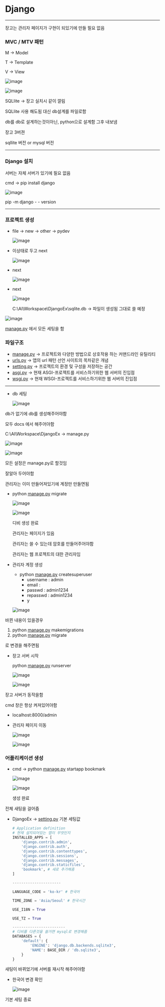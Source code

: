 # Django

---

장고는 관리자 페이지가 구현이 되있기에 만들 필요 없음

### MVC / MTV 패턴

M → Model

T → Template

V → View

![image](https://user-images.githubusercontent.com/87698248/186065457-75314fe0-fa7c-4a25-9d32-4a9e8b83a112.png)

![image](https://user-images.githubusercontent.com/87698248/186065484-91311adb-a644-4fe8-8b8b-bcba27bf3add.png)

SQLlite → 장고 실치시 같이 깔림

SQLlite 사용 해도됨 대신 db설계를 파일로함

db를 db로 설계하는것이아닌, python으로 설계함 그후 내보냄

장고 3버젼

sqllite 버전 or mysql 버전

---

### Django 설치

서버는 자체 서버가 있기에 필요 없음

cmd → pip install django

![image](https://user-images.githubusercontent.com/87698248/186065501-961ab243-a420-4e1d-88b3-6879187efb56.png)

pip -m django - - version

---

### 프로젝트 생성

- file → new → other → pydev
    
    ![image](https://user-images.githubusercontent.com/87698248/186065525-da32dcf5-0a83-401b-82d9-83cdda6db433.png)
    

- 이상태로 두고 next
    
    ![image](https://user-images.githubusercontent.com/87698248/186065542-d88b73a2-3d1c-49ce-aae8-dc3e5a088deb.png)
    

- next
    
    ![image](https://user-images.githubusercontent.com/87698248/186065563-205e3fec-78df-4d7e-8452-38ecf7bf2f04.png)
    

- next
    
    ![image](https://user-images.githubusercontent.com/87698248/186065581-c14856a5-ab2a-43fc-9639-dabecdd26d0c.png)
    
    C:\AI\Workspace\DjangoEx\sqlite.db → 파일이 생성됨 그대로 쓸 예정
    

![image](https://user-images.githubusercontent.com/87698248/186065604-ba166fac-850c-470b-801c-7931bb6bb0ff.png)

[manage.py](http://manage.py) 에서 모든 세팅을 함

### 파일구조

- [manage.py](http://manage.py) → 프로젝트와 다양한 방법으로 상호작용 하는 커맨드라인 유틸리티
- [urls.py](http://urls.py) → 앱의 url 패턴 선언 사이트의 목차같은 개념
- [setting.py](http://setting.py) → 프로젝트의 환경 및 구성을 저장하는 공간
- [asgi.py](http://asgi.py) → 현재 ASGI-프로젝트를 서비스하기위한 웹 서버의 진입점
- [wsgi.py](http://wsgi.py) → 현재 WSGI-프로젝트를 서비스하기위한 웹 서버의 진입점

---

- db 세팅
    
    ![image](https://user-images.githubusercontent.com/87698248/186065630-c9f598a6-f538-4cc2-915c-ab2b78cb9e15.png)
    

db가 없기에 db를 생성해주어야함

모두 docs 에서 해주어야함

C:\AI\Workspace\DjangoEx → manage.py

![image](https://user-images.githubusercontent.com/87698248/186065647-eaa344dd-332e-4c15-bc44-1adb2355269a.png)

![image](https://user-images.githubusercontent.com/87698248/186065657-d061c79a-0a87-4438-b9df-b33a14e3cc56.png)

모든 설정은 manage.py로 할것임

잘알아 두어야함

관리자는 이미 만들어져있기에 계정만 만들면됨


- python [manage.py](http://manage.py) migrate
    
    ![image](https://user-images.githubusercontent.com/87698248/186073891-46f1f31a-343a-4d16-a50c-fbcf07095f40.png)
    
    ![image](https://user-images.githubusercontent.com/87698248/186073903-0d64fdcc-a076-4d8b-b970-bd388ac1b184.png)
    
    디비 생성 완료
    
    관리자는 페이지가 있음
    
    관리자는 쓸 수 있는데 암호를 만들어주어야함
    
    관리자는 웹 프로젝트의 대한 관리자임
    

- 관리자 계정 생성
    - python [manage.py](http://manage.py) createsuperuser
        - username : admin
        - email :
        - passwd : admin1234
        - repasswd : admin1234
        - y
    
    ![image](https://user-images.githubusercontent.com/87698248/186073925-50928eeb-d626-42a7-8e8a-25023507a05d.png)
    

바뀐 내용이 있을경우

1. python [manage.py](http://manage.py/) makemigrations
2. python [manage.py](http://manage.py/) migrate

로 변경을 해주면됨

- 장고 서버 시작
    
    python [manage.py](http://manage.py) runserver
    
    ![image](https://user-images.githubusercontent.com/87698248/186073940-f5a220ad-0ba7-49af-894a-6c5f058bbd11.png)
    
    ![image](https://user-images.githubusercontent.com/87698248/186073959-4327fc49-0f0b-467d-ae1f-aff0661b44fb.png)
    

장고 서버가 동작을함

cmd 창은 항상 켜져있어야함

- localhost:8000/admin
- 관리자 페이지 이동
    
    ![image](https://user-images.githubusercontent.com/87698248/186073985-a649d2f2-d8f6-4bf8-842f-a0b44bc12ff1.png)
    
    ![image](https://user-images.githubusercontent.com/87698248/186074007-c82792ec-a61d-4f68-a688-ea8a13e7ec1c.png)
    
### 어플리케이션 생성

- cmd → python [manage.py](http://manage.py/) startapp bookmark
    
    ![image](https://user-images.githubusercontent.com/87698248/186075429-65a1cfe0-6473-4bf2-a187-6554d90abc44.png)
    
    ![image](https://user-images.githubusercontent.com/87698248/186075443-41d0134b-0c6c-4307-8766-07c848a35386.png)
    
    생성 완료
    
전체 새팅을 걸어줌

- DjangoEx → [setting.py](http://setting.py) 기본 세팅값
    
    ```python
    # Application definition
    # 현재 설치되어있는 앱이 무엇인지
    INSTALLED_APPS = [
        'django.contrib.admin',
        'django.contrib.auth',
        'django.contrib.contenttypes',
        'django.contrib.sessions',
        'django.contrib.messages',
        'django.contrib.staticfiles',
        'bookmark', # 새로 추가해줌
    ]
    
    ----------------------
    
    LANGUAGE_CODE = 'ko-kr' # 한국어
    
    TIME_ZONE = 'Asia/Seoul' # 한국시간
    
    USE_I18N = True
    
    USE_TZ = True
    
    ------------------------
    # 디비를 다른것을 쓸거면 mysql로 변경해줌
    DATABASES = {
        'default': {
            'ENGINE': 'django.db.backends.sqlite3',
            'NAME': BASE_DIR / 'db.sqlite3',
        }
    }
    ```
    

새팅이 바뀌었기에 서버를 재시작 해주어야함

- 한국어 변경 확인
    
    ![image](https://user-images.githubusercontent.com/87698248/186074028-5869a0c2-9006-465b-8409-dadf14b22899.png)
    

기본 세팅 종료
